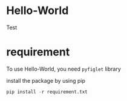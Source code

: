 # Hello-World
Test

# requirement
To use Hello-World, you need `pyfiglet` library

install the package by using pip
```python
pip install -r requirement.txt
```
